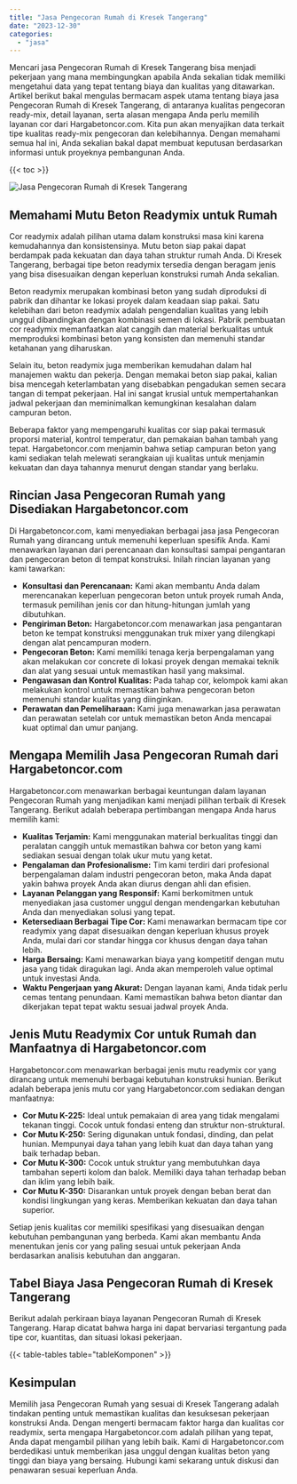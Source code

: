 ```yaml
---
title: "Jasa Pengecoran Rumah di Kresek Tangerang"
date: "2023-12-30"
categories: 
  - "jasa"
---
```



Mencari jasa Pengecoran Rumah di Kresek Tangerang bisa menjadi pekerjaan yang mana membingungkan apabila Anda sekalian tidak memiliki mengetahui data yang tepat tentang biaya dan kualitas yang ditawarkan. Artikel berikut bakal mengulas bermacam aspek utama tentang biaya jasa Pengecoran Rumah di Kresek Tangerang, di antaranya kualitas pengecoran ready-mix, detail layanan, serta alasan mengapa Anda perlu memilih layanan cor dari Hargabetoncor.com. Kita pun akan menyajikan data terkait tipe kualitas ready-mix pengecoran dan kelebihannya. Dengan memahami semua hal ini, Anda sekalian bakal dapat membuat keputusan berdasarkan informasi untuk proyeknya pembangunan Anda.

{{< toc >}}

![Jasa Pengecoran Rumah di Kresek Tangerang](https://hargareadymixid.github.io/hbc/readymix-hbc%20(11).png)

## Memahami Mutu Beton Readymix untuk Rumah

Cor readymix adalah pilihan utama dalam konstruksi masa kini karena kemudahannya dan konsistensinya. Mutu beton siap pakai dapat berdampak pada kekuatan dan daya tahan struktur rumah Anda. Di Kresek Tangerang, berbagai tipe beton readymix tersedia dengan beragam jenis yang bisa disesuaikan dengan keperluan konstruksi rumah Anda sekalian.

Beton readymix merupakan kombinasi beton yang sudah diproduksi di pabrik dan dihantar ke lokasi proyek dalam keadaan siap pakai. Satu kelebihan dari beton readymix adalah pengendalian kualitas yang lebih unggul dibandingkan dengan kombinasi semen di lokasi. Pabrik pembuatan cor readymix memanfaatkan alat canggih dan material berkualitas untuk memproduksi kombinasi beton yang konsisten dan memenuhi standar ketahanan yang diharuskan.

Selain itu, beton readymix juga memberikan kemudahan dalam hal manajemen waktu dan pekerja. Dengan memakai beton siap pakai, kalian bisa mencegah keterlambatan yang disebabkan pengadukan semen secara tangan di tempat pekerjaan. Hal ini sangat krusial untuk mempertahankan jadwal pekerjaan dan meminimalkan kemungkinan kesalahan dalam campuran beton.

Beberapa faktor yang mempengaruhi kualitas cor siap pakai termasuk proporsi material, kontrol temperatur, dan pemakaian bahan tambah yang tepat. Hargabetoncor.com menjamin bahwa setiap campuran beton yang kami sediakan telah melewati serangkaian uji kualitas untuk menjamin kekuatan dan daya tahannya menurut dengan standar yang berlaku.

## Rincian Jasa Pengecoran Rumah yang Disediakan Hargabetoncor.com

Di Hargabetoncor.com, kami menyediakan berbagai jasa jasa Pengecoran Rumah yang dirancang untuk memenuhi keperluan spesifik Anda. Kami menawarkan layanan dari perencanaan dan konsultasi sampai pengantaran dan pengecoran beton di tempat konstruksi. Inilah rincian layanan yang kami tawarkan:

- **Konsultasi dan Perencanaan:** Kami akan membantu Anda dalam merencanakan keperluan pengecoran beton untuk proyek rumah Anda, termasuk pemilihan jenis cor dan hitung-hitungan jumlah yang dibutuhkan.
- **Pengiriman Beton:** Hargabetoncor.com menawarkan jasa pengantaran beton ke tempat konstruksi menggunakan truk mixer yang dilengkapi dengan alat pencampuran modern.
- **Pengecoran Beton:** Kami memiliki tenaga kerja berpengalaman yang akan melakukan cor concrete di lokasi proyek dengan memakai teknik dan alat yang sesuai untuk memastikan hasil yang maksimal.
- **Pengawasan dan Kontrol Kualitas:** Pada tahap cor, kelompok kami akan melakukan kontrol untuk memastikan bahwa pengecoran beton memenuhi standar kualitas yang diinginkan.
- **Perawatan dan Pemeliharaan:** Kami juga menawarkan jasa perawatan dan perawatan setelah cor untuk memastikan beton Anda mencapai kuat optimal dan umur panjang.

## Mengapa Memilih Jasa Pengecoran Rumah dari Hargabetoncor.com

Hargabetoncor.com menawarkan berbagai keuntungan dalam layanan Pengecoran Rumah yang menjadikan kami menjadi pilihan terbaik di Kresek Tangerang. Berikut adalah beberapa pertimbangan mengapa Anda harus memilih kami:

- **Kualitas Terjamin:** Kami menggunakan material berkualitas tinggi dan peralatan canggih untuk memastikan bahwa cor beton yang kami sediakan sesuai dengan tolak ukur mutu yang ketat.
- **Pengalaman dan Profesionalisme:** Tim kami terdiri dari profesional berpengalaman dalam industri pengecoran beton, maka Anda dapat yakin bahwa proyek Anda akan diurus dengan ahli dan efisien.
- **Layanan Pelanggan yang Responsif:** Kami berkomitmen untuk menyediakan jasa customer unggul dengan mendengarkan kebutuhan Anda dan menyediakan solusi yang tepat.
- **Ketersediaan Berbagai Tipe Cor:** Kami menawarkan bermacam tipe cor readymix yang dapat disesuaikan dengan keperluan khusus proyek Anda, mulai dari cor standar hingga cor khusus dengan daya tahan lebih.
- **Harga Bersaing:** Kami menawarkan biaya yang kompetitif dengan mutu jasa yang tidak diragukan lagi. Anda akan memperoleh value optimal untuk investasi Anda.
- **Waktu Pengerjaan yang Akurat:** Dengan layanan kami, Anda tidak perlu cemas tentang penundaan. Kami memastikan bahwa beton diantar dan dikerjakan tepat tepat waktu sesuai jadwal proyek Anda.

## Jenis Mutu Readymix Cor untuk Rumah dan Manfaatnya di Hargabetoncor.com

Hargabetoncor.com menawarkan berbagai jenis mutu readymix cor yang dirancang untuk memenuhi berbagai kebutuhan konstruksi hunian. Berikut adalah beberapa jenis mutu cor yang Hargabetoncor.com sediakan dengan manfaatnya:

- **Cor Mutu K-225:** Ideal untuk pemakaian di area yang tidak mengalami tekanan tinggi. Cocok untuk fondasi enteng dan struktur non-struktural.
- **Cor Mutu K-250:** Sering digunakan untuk fondasi, dinding, dan pelat hunian. Mempunyai daya tahan yang lebih kuat dan daya tahan yang baik terhadap beban.
- **Cor Mutu K-300:** Cocok untuk struktur yang membutuhkan daya tambahan seperti kolom dan balok. Memiliki daya tahan terhadap beban dan iklim yang lebih baik.
- **Cor Mutu K-350:** Disarankan untuk proyek dengan beban berat dan kondisi lingkungan yang keras. Memberikan kekuatan dan daya tahan superior.

Setiap jenis kualitas cor memiliki spesifikasi yang disesuaikan dengan kebutuhan pembangunan yang berbeda. Kami akan membantu Anda menentukan jenis cor yang paling sesuai untuk pekerjaan Anda berdasarkan analisis kebutuhan dan anggaran.

## Tabel Biaya Jasa Pengecoran Rumah di Kresek Tangerang

Berikut adalah perkiraan biaya layanan Pengecoran Rumah di Kresek Tangerang. Harap dicatat bahwa harga ini dapat bervariasi tergantung pada tipe cor, kuantitas, dan situasi lokasi pekerjaan.

{{< table-tables table="tableKomponen" >}}

## Kesimpulan

Memilih jasa Pengecoran Rumah yang sesuai di Kresek Tangerang adalah tindakan penting untuk memastikan kualitas dan kesuksesan pekerjaan konstruksi Anda. Dengan mengerti bermacam faktor harga dan kualitas cor readymix, serta mengapa Hargabetoncor.com adalah pilihan yang tepat, Anda dapat mengambil pilihan yang lebih baik. Kami di Hargabetoncor.com berdedikasi untuk memberikan jasa unggul dengan kualitas beton yang tinggi dan biaya yang bersaing. Hubungi kami sekarang untuk diskusi dan penawaran sesuai keperluan Anda.
